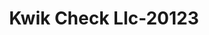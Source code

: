 ---
f_zip-code: 38654
f_state-code: MS
title: Kwik Check Llc-20123
f_phone: 662-890-1756
f_city-only: Olive Branch
f_address: 4788 Bethel Rd Ste 102 Olive Branch
f_location-unique-id: '20123'
slug: kwik-check-llc-20123
updated-on: '2024-05-30T13:46:58.046Z'
created-on: '2024-05-30T13:36:59.803Z'
published-on: '2024-05-30T13:54:32.469Z'
f_city-state: cms/city/olive-branch-ms.md
f_company: cms/company/kwik-check-llc.md
f_state: cms/state/mississippi.md
layout: '[payday-loan].html'
tags: payday-loan
---